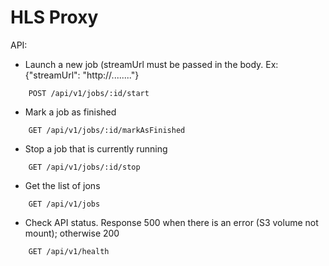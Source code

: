 HLS Proxy
======================


API: 

* Launch a new job (streamUrl must be passed in the body. Ex: {"streamUrl": "http://........"}
```
    POST /api/v1/jobs/:id/start
```
* Mark a job as finished
```
    GET /api/v1/jobs/:id/markAsFinished
```
* Stop a job that is currently running
```
    GET /api/v1/jobs/:id/stop
```
* Get the list of jons
``` 
    GET /api/v1/jobs
```   
* Check API status. Response 500 when there is an error (S3 volume not mount); otherwise 200
``` 
    GET /api/v1/health
```    